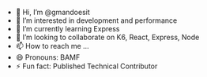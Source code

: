 - 👋 Hi, I’m @gmandoesit
- 👀 I’m interested in development and performance
- 🌱 I’m currently learning Express
- 💞️ I’m looking to collaborate on K6, React, Express, Node
- 📫 How to reach me ...
- 😄 Pronouns: BAMF
- ⚡ Fun fact: Published Technical Contributor

<!---
gmandoesit/gmandoesit is a ✨ special ✨ repository because its `README.md` (this file) appears on your GitHub profile.
You can click the Preview link to take a look at your changes.
--->
